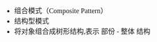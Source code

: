 <font face="SimSun" size=3>

- 组合模式（Composite Pattern）
- 结构型模式
- 将对象组合成树形结构,表示 部份 - 整体 结构



</font>